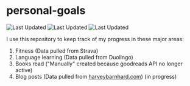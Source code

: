 # personal-goals
![Last Updated](https://img.shields.io/date/1615951297?color=FC4C02&label=Fitness%20Updated&logo=strava)
![Last Updated](https://img.shields.io/date/1615951297?color=7ac70c&label=Language%20Updated&logo=duolingo)
![Last Updated](https://img.shields.io/date/1615951297?color=e9e5cd&label=Books%20Updated&logo=goodreads)

I use this repository to keep track of my progress in these major areas:

1. Fitness (Data pulled from Strava)
2. Language learning (Data pulled from Duolingo)
3. Books read ("Manually" created because goodreads API no longer active)
4. Blog posts (Data pulled from [harveybarnhard.com](https://harveybarnhard.com)) (in progress)
